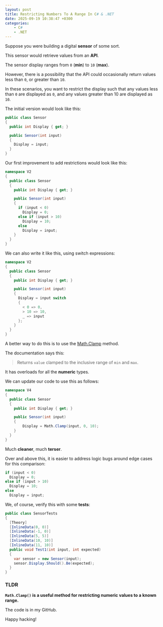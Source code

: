```yaml
---
layout: post
title: Restricting Numbers To A Range In C# & .NET
date: 2025-09-19 10:38:47 +0300
categories:
    - C#
    - .NET
---
```


Suppose you were building a digital **sensor** of some sort.

This sensor would retrieve values from an **API**.

The sensor display ranges from `0` (**min**) to `10` (**max**).

However, there is a possibility that the API could occasionally return values less than `0`, or greater than `10`.

In these scenarios, you want to restrict the display such that any values less than `0` are displayed as `0`, and any values greater than 10 are displayed as `10`.

The initial version would look like this:

```c#
public class Sensor
{
  public int Display { get; }

  public Sensor(int input)
  {
  	Display = input;
  }
}
```

Our first improvement to add restrictions would look like this:

```c#
namespace V2
{
  public class Sensor
  {
    public int Display { get; }

    public Sensor(int input)
    {
      if (input < 0)
      	Display = 0;
      else if (input > 10)
      	Display = 10;
      else
      	Display = input;
    }
  }
}
```

We can also write it like this, using switch expressions:

```c#
namespace V2
{
  public class Sensor
  {
    public int Display { get; }

    public Sensor(int input)
    {
      Display = input switch
      {
        < 0 => 0,
        > 10 => 10,
        _ => input
      };
    }
  }
}
```

A better way to do this is to use the [Math.Clamp](https://learn.microsoft.com/en-us/dotnet/api/system.math.clamp?view=net-9.0) method.

The documentation says this:

> Returns `value` clamped to the inclusive range of `min` and `max`.

It has overloads for all the **numeric** types.

We can update our code to use this as follows:

```c#
namespace V4
{
  public class Sensor
  {
    public int Display { get; }

    public Sensor(int input)
    {
    	Display = Math.Clamp(input, 0, 10);
    }
  }
}
```

Much **cleaner**, much **terser**.

Over and above this, it is easier to address logic bugs around edge cases for this comparison:

```c#
if (input < 0)
  Display = 0;
else if (input > 10)
  Display = 10;
else
  Display = input;
```

We, of course, verify this with some **tests**:

```c#
public class SensorTests
{
  [Theory]
  [InlineData(0, 0)]
  [InlineData(-1, 0)]
  [InlineData(5, 5)]
  [InlineData(10, 10)]
  [InlineData(11, 10)]
  public void Test1(int input, int expected)
  {
    var sensor = new Sensor(input);
    sensor.Display.Should().Be(expected);
  }
}
```

### TLDR

**`Math.Clamp()` is a useful method for restricting numeric values to a known range.**

The code is in my GitHub.

Happy hacking!
